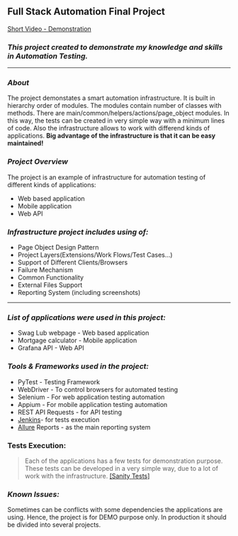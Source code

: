 ## **Full Stack Automation Final Project**
[Short Video - Demonstration](myDrivelinkToVideo)
### **_This project created to demonstrate my knowledge and skills in Automation Testing._**
***
### _About_
The project demonstates a smart automation infrastructure. It is built in hierarchy order of modules. The modules contain number of classes with methods.
There are main/common/helpers/actions/page_object modules.
In this way, the tests can be created in very simple way with a minimum lines of code.
Also the infrastructure allows to work with differend kinds of applications.
**Big advantage of the infrastructure is that it can be easy maintained!**

### _Project Overview_

The project is an example of infrastructure for automation testing of different kinds of applications:
* Web based application
* Mobile application
* Web API

### **_Infrastructure project includes using of:_**
* Page Object Design Pattern
* Project Layers(Extensions/Work Flows/Test Cases...)
* Support of Different Clients/Browsers
* Failure Mechanism
* Common Functionality
* External Files Support
* Reporting System (including screenshots) 

***

### _List of applications were used in this project:_
* Swag Lub webpage - Web based application
* Mortgage calculator - Mobile application
* Grafana API - Web API

### _Tools & Frameworks used in the project:_
* PyTest - Testing Framework
* WebDriver - To control browsers for automated testing
* Selenium - For web application testing automation
* Appium - For mobile application testing automation
* REST API Requests - for API testing
* [Jenkins](https://www.jenkins.io/)- for tests execution
* [Allure](https://allurereport.org/) Reports - as the main reporting system

### Tests Execution:
> Each of the applications has a few tests for demonstration purpose.
These tests can be developed in a very simple way, due to a lot of work with the infrastructure.
[[Sanity Tests]](https://github.com/sashka999/FullStackFinalProject/tree/master/src/test/java/SanityTests)

### _Known Issues:_
Sometimes can be conflicts with some dependencies the applications are using.
Hence, the project is for DEMO purpose only. In production it should be divided into several projects.
